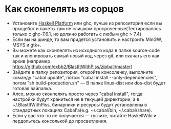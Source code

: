 # Как сконпелять из сорцов
+ Установите [Haskell Platform](http://hackage.haskell.org/platform/) или ghc, лучше из репозитория если вы прыщебог и пакеты там не слишком просроченные(Тестировалось только с ghc-7.6.1, но должно работать с любым ghc > 7.4)
+ Если вы на шинде, то вам придется установить и настроить MinGW, MSYS и gtk+.
+ Вы можете как сконпелять из исходного кода в папке source-code так и клонировать самый новый код через git, или скачать его как архив (например https://github.com/exbb2/BlastItWithPiss/zipball/master)
+ Зайдите в папку репозитория, откройте консолечку, выполните команду "cabal update", потом "cabal install --only-dependencies", потом "sh build-production.sh" — В папке linux-dist или dos-dist будет готовая вайпалка.
+ Алсо, можно сконпелять просто через "cabal install", тогда настройки будут храниться не в текущей директории, а в ~/.BlastItWithPiss, бинарники и ресурсы будут установлены в стандартных локациях Cabal'а(e.g. ~/.cabal/bin, ~/.cabal/share).
+ Если у вас что-то не получается — гуглите, читайте HaskellWiki и пердольтесь консолькой до просветления.
